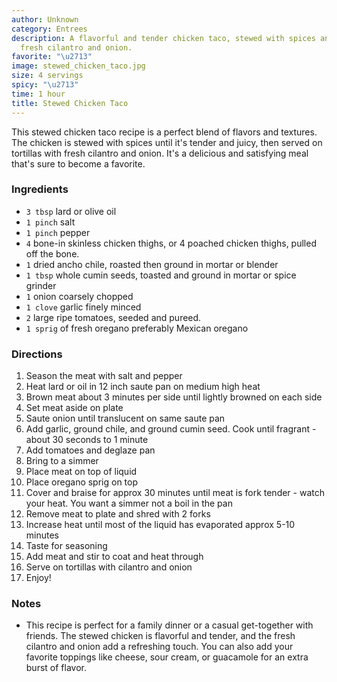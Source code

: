```yaml
---
author: Unknown
category: Entrees
description: A flavorful and tender chicken taco, stewed with spices and served with
  fresh cilantro and onion.
favorite: "\u2713"
image: stewed_chicken_taco.jpg
size: 4 servings
spicy: "\u2713"
time: 1 hour
title: Stewed Chicken Taco
---
```


This stewed chicken taco recipe is a perfect blend of flavors and textures. The chicken is stewed with spices until it's tender and juicy, then served on tortillas with fresh cilantro and onion. It's a delicious and satisfying meal that's sure to become a favorite.

### Ingredients

* `3 tbsp` lard or olive oil
* `1 pinch` salt
* `1 pinch` pepper
* `4` bone-in skinless chicken thighs, or 4 poached chicken thighs, pulled off the bone.
* `1` dried ancho chile, roasted then ground in mortar or blender
* `1 tbsp` whole cumin seeds, toasted and ground in mortar or spice grinder
* `1` onion coarsely chopped
* `1 clove` garlic finely minced
* `2` large ripe tomatoes, seeded and pureed.
* `1 sprig` of fresh oregano preferably Mexican oregano

### Directions

1. Season the meat with salt and pepper
2. Heat lard or oil in 12 inch saute pan on medium high heat
3. Brown meat about 3 minutes per side until lightly browned on each side
4. Set meat aside on plate
5. Saute onion until translucent on same saute pan
6. Add garlic, ground chile, and ground cumin seed. Cook until fragrant - about 30 seconds to 1 minute
7. Add tomatoes and deglaze pan
8. Bring to a simmer
9. Place meat on top of liquid
10. Place oregano sprig on top
11. Cover and braise for approx 30 minutes until meat is fork tender - watch your heat. You want a simmer not a boil in the pan
12. Remove meat to plate and shred with 2 forks
13. Increase heat until most of the liquid has evaporated approx 5-10 minutes
14. Taste for seasoning
15. Add meat and stir to coat and heat through
16. Serve on tortillas with cilantro and onion
17. Enjoy!

### Notes

- This recipe is perfect for a family dinner or a casual get-together with friends. The stewed chicken is flavorful and tender, and the fresh cilantro and onion add a refreshing touch. You can also add your favorite toppings like cheese, sour cream, or guacamole for an extra burst of flavor.